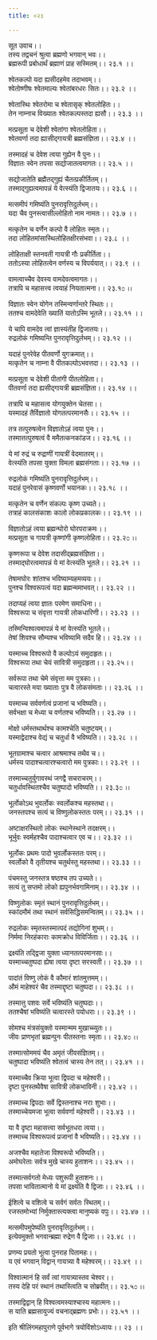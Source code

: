 ```yaml
---
title: ०२३

---
```

सूत उवाच।।  
तस्य तद्वचनं श्रुत्वा ब्रह्मणो भगवान् भवः।।  
ब्रह्मरूपी प्रबोधार्थं ब्रह्माणं प्राह सस्मितम्।। २३.१ ।।  
  
श्वेतकल्पो यदा ह्यसीदहमेव तदाभवम्।।  
श्वेतोष्णीषः श्वेतमाल्यः श्वेतांबरधरः सितः।। २३.२ ।।  
  
श्वेतास्थिः श्वेतरोमा च श्वेतासृक् श्वेतलोहितः।।  
तेन नाम्नाच विख्यातः श्वेतकल्पस्तदा ह्यसौ।। २३.३ ।।  
  
मत्प्रसूता च देवेशी श्वेतांगा श्वेतलोहिता।।  
श्वेतवर्णा तदा ह्यासीद्गायत्री ब्रह्मसंज्ञिता।। २३.४ ।।  
  
तस्मादहं च देवेश त्वया गुह्येन वै पुनः।।  
विज्ञातः स्वेन तपसा सद्योजातत्वमागतः।। २३.५ ।।  
  
सद्योजातेति ब्रह्मैतद्गुह्यं चैतत्प्रकीर्तितम्।।  
तस्माद्गुह्यत्वमापन्नं ये वेत्स्यंति द्विजातयः।। २३.६ ।।  
  
मत्समीपं गमिष्यंति पुनरावृत्तिदुर्लभम्।।  
यदा चैव पुनस्त्वासील्लोहितो नाम नामतः।। २३.७ ।।  
  
मत्कृतेन च वर्णेन कल्पो वै लोहितः स्मृतः।।  
तदा लोहितमांसास्थिलोहितक्षीरसंभवा।। २३.८ ।।  
  
लोहिताक्षी स्तनवती गायत्री गौः प्रकीर्तिता।।  
ततोऽस्या लोहितत्वेन वर्णस्य च विपर्ययात्।। २३.९ ।।  
  
वामत्वाच्चैव देवस्य वामदेवत्वमागतः।।  
तत्रापि च महासत्त्व त्वयाहं नियतात्मना।। २३.१೦ ।।  
  
विज्ञातः स्वेन योगेन तस्मिन्वर्णान्तरे स्थितः।।  
ततश्च वामदेवेति ख्यातिं यातोऽस्मि भूतले।। २३.११ ।।  
  
ये चापि वामदेव त्वां ज्ञास्यंतीह द्विजातयः।।  
रुद्रलोकं गमिष्यन्ति पुनरावृत्तिदुर्लभम्।। २३.१२ ।।  
  
यदाहं पुनरेवेह पीतवर्णो युगक्रमात्।।  
मत्कृतेन च नाम्ना वै पीतकल्पोऽभवत्तदा।। २३.१३ ।।  
  
मत्प्रसूता च देवेशी पीतांगी पीतलोहिता।।  
पीतवर्णा तदा ह्यसीद्गायत्री ब्रह्मसंज्ञिता।। २३.१४ ।।  
  
तत्रापि च महासत्व योगयुक्तेन चेतसा।।  
यस्मादहं तैर्विज्ञातो योगतत्परमानसैः।। २३.१५ ।।  
  
तत्र तत्पुरुषत्वेन विज्ञातोऽहं त्वया पुनः।।  
तस्मात्तत्पुरुषत्वं वै ममैतत्कनकांडज।। २३.१६ ।।  
  
ये मां रुद्रं च रुद्राणीं गायत्रीं वेदमातरम्।।  
वेत्स्यंति तपसा युक्ता विमला ब्रह्मसंगताः।। २३.१७ ।।  
  
रुद्रलोकं गमिष्यंति पुनरावृत्तिदुर्लभम्।।  
यदाहं पुनरेवासं कृष्णवर्णो भयानकः।। २३.१८ ।।  
  
मत्कृतेन च वर्णेन संकल्पः कृष्ण उच्यते।।  
तत्राहं कालसंकाशः कालो लोकप्रकालकः।। २३.१९ ।।  
  
विज्ञातोऽहं त्वया ब्रह्मन्घोरो घोरपराक्रमः।।  
मत्प्रसूता च गायत्री कृष्णांगी कृष्णलोहिता।। २३.२೦ ।।  
  
कृष्णरूपा च देवेश तदासीद्ब्रह्मसंज्ञिता।।  
तस्माद्घोरत्वमापन्नं ये मां वेत्स्यंति भूतले।। २३.२१ ।।  
  
तेषामघोरः शांतश्च भविष्याम्यहमव्ययः।।  
पुनश्च विश्वरूपत्वं यदा ब्रह्मन्ममाभवत्।। २३.२२ ।।  
  
तदाप्यहं त्वया ज्ञातः परमेण समाधिना।।  
विश्वरूपा च संवृत्ता गायत्री लोकधारिणी।। २३.२३ ।।  
  
तस्मिन्विश्वत्वमापन्नं ये मां वेत्स्यंति भूतले।।  
तेषां शिवश्च सौम्यश्च भविष्यामि सदैव हि।। २३.२४ ।।  
  
यस्माच्च विश्वरूपो वै कल्पोऽयं समुदाहृतः।।  
विश्वरूपा तथा चेयं सावित्री समुदाहृता।। २३.२५।।  
  
सर्वरूपा तथा चेमे संवृत्ता मम पुत्रकाः।।  
चत्वारस्ते मया ख्याताः पुत्र वै लोकसंमताः।। २३.२६ ।।  
  
यस्माच्च सर्ववर्णत्वं प्रजानां च भविष्यति।।  
सर्वभक्षा च मेध्या च वर्णतश्च भविष्यति।। २३.२७ ।।  
  
मोक्षो धर्मस्तथार्थश्च कामश्चेति चतुष्टयम्।।  
यस्माद्वेदाश्च वेद्यं च चतुर्धा वै भविष्यति।। २३.२८ ।।  
  
भूतग्रामाश्च चत्वार आश्रमाश्च तथैव च।।  
धर्मस्य पादाश्चत्वारश्चत्वारो मम पुत्रकाः।। २३.२९ ।।  
  
तस्माच्चतुर्युगावस्थं जगद्वै सचराचरम्।।  
चतुर्धावस्थितश्चैव चतुष्पादो भविष्यति।। २३.३೦ ।।  
  
भूर्लोकोऽथ भुवर्लोकः स्वर्लोकश्च महस्तथा।।  
जनस्तपश्च सत्यं च विष्णुलोकस्ततः परम्।। २३.३१ ।।  
  
अष्टाक्षरस्थितो लोकः स्थानेस्थाने तदक्षरम्।।  
भूर्भुवः स्वर्महश्चैव पादाश्चत्वार एव च।। २३.३२ ।।  
  
भूर्लोकः प्रथमः पादो भुवर्लोकस्ततः परम्।।  
स्वर्लोको वै तृतीयश्च चतुर्थस्तु महस्तथा।। २३.३३ ।।  
  
पंचमस्तु जनस्तत्र षष्ठश्च तप उच्यते।।  
सत्यं तु सप्तमो लोको ह्यपुनर्भवगामिनाम्।। २३.३४ ।।  
  
विष्णुलोकः स्मृतं स्थानं पुनरावृत्तिदुर्लभम्।।  
स्कांदमौमं तथा स्थानं सर्वसिद्धिसमन्वितम्।। २३.३५ ।।  
  
रुद्रलोकः स्मृतस्तस्मात्पदं तद्योगिनां शुभम्।।  
निर्ममा निरहंकाराः कामक्रोध विविर्जिताः।। २३.३६ ।।  
  
द्रक्ष्यंति तद्द्विजा युक्ता ध्यानतत्परमानसाः।।  
यस्माच्चतुष्पदा ह्येषा त्वया दृष्टा सरस्वती।। २३.३७ ।।  
  
पादांतं विष्णु लोकं वै कौमारं शांतमुत्तमम्।।  
औमं माहेश्वरं चैव तस्माद्दृष्टा चतुष्पदा।। २३.३८ ।।  
  
तस्मात्तु पशवः सर्वे भविष्यंति चतुष्पदाः।।  
ततश्चैषां भविष्यंति चत्वारस्ते पयोधराः।। २३.३९ ।।  
  
सोमश्च मंत्रसंयुक्तो यस्मान्मम मुखाच्च्युतः।।  
जीवः प्राणभृतां ब्रह्मन्पुनः पीतस्तनाः स्मृताः।। २३.४೦ ।।  
  
तस्मात्सोममयं चैव अमृतं जीवसंज्ञितम्।।  
चतुष्पादा भविष्यंति श्वेतत्वं चास्य तेन तत्।। २३.४१ ।।  
  
यस्माच्चैव क्रिया भूत्वा द्विपदा च महेश्वरी।।  
दृष्टा पुनस्तथैवैषा सावित्री लोकभाविनी।। २३.४२ ।।  
  
तस्माच्च द्विपदाः सर्वे द्विस्तनाश्च नराः शुभाः।।  
तस्माच्चेयमजा भूत्वा सर्ववर्णा महेश्वरी।। २३.४३ ।।  
  
या वै दृष्टा महासत्त्वा सर्वभूतधरा त्वया।।  
तस्माच्च विश्वरूपत्वं प्रजानां वै भविष्यति।। २३.४४ ।।  
  
अजश्चैव महातेजा विश्वरूपो भविष्यति।।  
अमोघरेताः सर्वत्र मुखे चास्य हुताशनः।। २३.४५ ।।  
  
तस्मात्सर्वगतो मेध्यः पशुरूपी हुताशनः।।  
तपसा भावितात्मानो ये मां द्रक्ष्यंति वै द्विजाः।। २३.४६ ।।  
  
ईशित्वे च वशित्वे च सर्वगं सर्वतः स्थितम्।।  
रजस्तमोभ्यां निर्मुक्तास्त्यक्त्वा मानुष्यकं वपुः।। २३.४७ ।।  
  
मत्समीपमुपेष्यंति पुनरावृत्तिदुर्लभम्।।  
इत्येवमुक्तो भगवान्ब्रह्मा रुद्रेण वै द्विजाः।। २३.४८ ।।  
  
प्रणम्य प्रयतो भूत्वा पुनराह पितामहः।।  
य एवं भगवान् विद्वान् गायत्र्या वै महेश्वरम्।। २३.४९ ।।  
  
विश्वात्मानं हि सर्वं त्वां गायत्र्यास्तव चेश्वर।।  
तस्य देहि परं स्थानं तथास्त्विति च सोब्रवीत्।। २३.५೦ ।।  
  
तस्माद्विद्वान् हि विश्वत्वमस्याश्चास्य महात्मनः।।  
स याति ब्रह्मसायुज्यं वचनाद्ब्रह्मणः प्रभोः।। २३.५१ ।।  
  
इति श्रीलिंगमहापुराणे पूर्वभागे त्रयोविंशोऽध्यायः।। २३ ।।